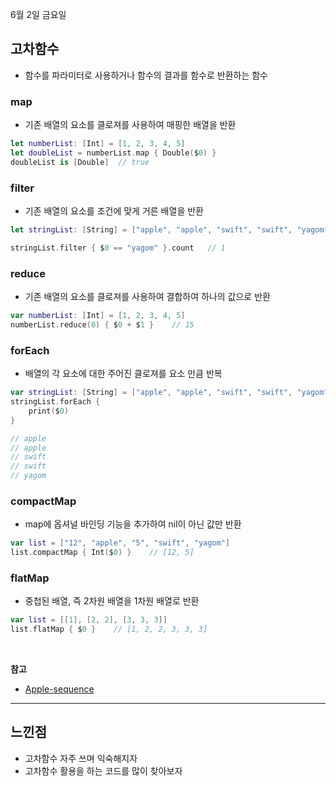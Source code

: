 6월 2일 금요일

## 고차함수
- 함수를 파라미터로 사용하거나 함수의 결과를 함수로 반환하는 함수

### map
- 기존 배열의 요소를 클로져를 사용하여 매핑한 배열을 반환

```swift
let numberList: [Int] = [1, 2, 3, 4, 5]
let doubleList = numberList.map { Double($0) }
doubleList is [Double]  // true
```

### filter
- 기존 배열의 요소를 조건에 맞게 거른 배열을 반환

```swift
let stringList: [String] = ["apple", "apple", "swift", "swift", "yagom"]

stringList.filter { $0 == "yagom" }.count   // 1
```

### reduce
- 기존 배열의 요소를 클로져를 사용하여 결합하여 하나의 값으로 반환

```swift
var numberList: [Int] = [1, 2, 3, 4, 5]
numberList.reduce(0) { $0 + $1 }    // 15
```

### forEach
- 배열의 각 요소에 대한 주어진 클로져를 요소 만큼 반복

```swift
var stringList: [String] = ["apple", "apple", "swift", "swift", "yagom"]
stringList.forEach {
    print($0)
}

// apple
// apple
// swift
// swift
// yagom
```

### compactMap
- map에 옵셔널 바인딩 기능을 추가하여 nil이 아닌 값만 반환

```swift
var list = ["12", "apple", "5", "swift", "yagom"]
list.compactMap { Int($0) }    // [12, 5]
```

### flatMap
- 중첩된 배열, 즉 2차원 배열을 1차원 배열로 반환

```swift
var list = [[1], [2, 2], [3, 3, 3]]
list.flatMap { $0 }    // [1, 2, 2, 3, 3, 3]
```

</br>

**참고**
- [Apple-sequence](https://developer.apple.com/documentation/swift/sequence)

---
## 느낀점
- 고차함수 자주 쓰며 익숙해지자
- 고차함수 활용을 하는 코드를 많이 찾아보자

